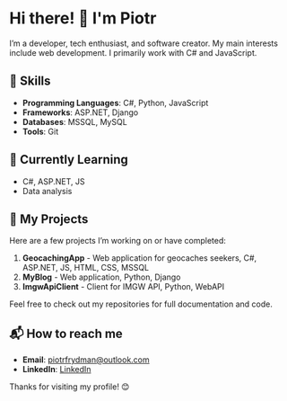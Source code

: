 # Hi there! 👋 I'm Piotr

I’m a developer, tech enthusiast, and software creator. My main interests include web development. I primarily work with C# and JavaScript.

## 🚀 Skills

- **Programming Languages**: C#, Python, JavaScript
- **Frameworks**: ASP.NET, Django
- **Databases**: MSSQL, MySQL
- **Tools**: Git

## 🌱 Currently Learning

- C#, ASP.NET, JS
- Data analysis

## 🔧 My Projects

Here are a few projects I’m working on or have completed:

1. **GeocachingApp** - Web application for geocaches seekers, C#, ASP.NET, JS, HTML, CSS, MSSQL
2. **MyBlog** - Web application, Python, Django
3. **ImgwApiClient** - Client for IMGW API, Python, WebAPI

Feel free to check out my repositories for full documentation and code.

## 📬 How to reach me

- **Email**: [piotrfrydman@outlook.com](mailto:piotrfrydman@outlook.com)
- **LinkedIn**: [LinkedIn](https://www.linkedin.com/in/piotr-frydman)

Thanks for visiting my profile! 😊
